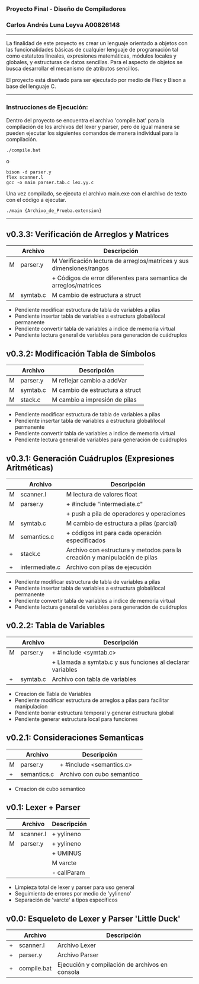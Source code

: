 ### Proyecto Final - Diseño de Compiladores
### Carlos Andrés Luna Leyva A00826148
---

La finalidad de este proyecto es crear un lenguaje orientado a objetos con las funcionalidades básicas de cualquier lenguaje de programación tal como estatutos lineales, expresiones matemáticas, módulos locales y globales, y estructuras de datos sencillas. Para el aspecto de objetos se busca desarrollar el mecanismo de atributos sencillos.

El proyecto está diseñado para ser ejecutado por medio de Flex y Bison a base del lenguaje C.

---

### Instrucciones de Ejecución:
Dentro del proyecto se encuentra el archivo 'compile.bat' para la compilación de los archivos del lexer y parser, pero de igual manera se pueden ejecutar los siguientes comandos de manera individual para la compilación.

    ./compile.bat

o

	bison -d parser.y
	flex scanner.l
	gcc -o main parser.tab.c lex.yy.c

Una vez compilado, se ejecuta el archivo main.exe con el archivo de texto con el código a ejecutar.

    ./main {Archivo_de_Prueba.extension}

---
## v0.3.3: Verificación de Arreglos y Matrices
|  | Archivo | Descripción |
| - | - | - |
| M | parser.y | M Verificación lectura de arreglos/matrices y sus dimensiones/rangos |
| | | + Códigos de error diferentes para semantica de arreglos/matrices |
| M | symtab.c | M cambio de estructura a struct |

- Pendiente modificar estructura de tabla de variables a pilas
- Pendiente insertar tabla de variables a estructura global/local permanente
- Pendiente convertir tabla de variables a indice de memoria virtual
- Pendiente lectura general de variables para generación de cuádruplos


## v0.3.2: Modificación Tabla de Símbolos
|  | Archivo | Descripción |
| - | - | - |
| M | parser.y | M reflejar cambio a addVar |
| M | symtab.c | M cambio de estructura a struct |
| M | stack.c | M cambio a impresión de pilas |

- Pendiente modificar estructura de tabla de variables a pilas
- Pendiente insertar tabla de variables a estructura global/local permanente
- Pendiente convertir tabla de variables a indice de memoria virtual
- Pendiente lectura general de variables para generación de cuádruplos

## v0.3.1: Generación Cuádruplos (Expresiones Aritméticas)
|  | Archivo | Descripción |
| - | - | - |
| M | scanner.l | M lectura de valores float
| M | parser.y | + #include "intermediate.c" |
| | | + push a pila de operadores y operaciones |
| M | symtab.c | M cambio de estructura a pilas (parcial) |
| M | semantics.c | + códigos int para cada operación especificados |
| + | stack.c | Archivo con estructura y metodos para la creación y manipulación de pilas |
| + | intermediate.c | Archivo con pilas de ejecución |

- Pendiente modificar estructura de tabla de variables a pilas
- Pendiente insertar tabla de variables a estructura global/local permanente
- Pendiente convertir tabla de variables a indice de memoria virtual
- Pendiente lectura general de variables para generación de cuádruplos

## v0.2.2: Tabla de Variables
|  | Archivo | Descripción |
| - | - | - |
| M | parser.y | + #include <symtab.c> |
| | | + Llamada a symtab.c y sus funciones al declarar variables |
| + | symtab.c | Archivo con tabla de variables

- Creacion de Tabla de Variables
- Pendiente modificar estructura de arreglos a pilas para facilitar manipulacion
- Pendiente borrar estructura temporal y generar estructura global
- Pendiente generar estructura local para funciones

## v0.2.1: Consideraciones Semanticas
|  | Archivo | Descripción |
| - | - | - |
| M | parser.y | + #include <semantics.c> |
| + | semantics.c | Archivo con cubo semantico

- Creacion de cubo semantico

## v0.1: Lexer + Parser
|  | Archivo | Descripción |
| - | - | - |
| M | scanner.l |+ yylineno |
| M | parser.y | + yylineno |
| | | + UMINUS
| | | M varcte
| | | - callParam

- Limpieza total de lexer y parser para uso general
- Seguimiento de errores por medio de 'yylineno'
- Separación de 'varcte' a tipos específicos

## v0.0: Esqueleto de Lexer y Parser 'Little Duck'
|  | Archivo | Descripción |
| - | - | - |
| + | scanner.l | Archivo Lexer |
| + | parser.y | Archivo Parser |
| + | compile.bat | Ejecución y compilación de archivos en consola |